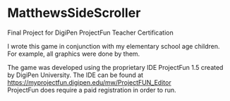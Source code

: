 # MatthewsSideScroller
Final Project for DigiPen ProjectFun Teacher Certification

I wrote this game in conjunction with my elementary school age children.  For example, all graphics were done by them.

The game was developed using the proprietary IDE ProjectFun 1.5 created by DigiPen University.  The IDE can be found at <br>
https://myprojectfun.digipen.edu/mw/ProjectFUN_Editor <br>
ProjectFun does require a paid registration in order to run.

